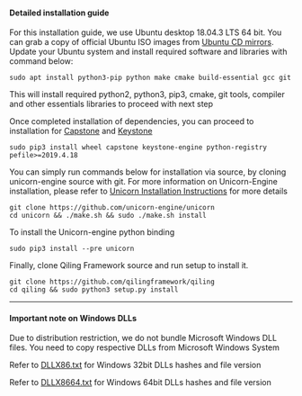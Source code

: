 #### Detailed installation guide

For this installation guide, we use Ubuntu desktop 18.04.3 LTS 64 bit. You can grab a copy of official Ubuntu ISO images from [Ubuntu CD mirrors](https://launchpad.net/ubuntu/+cdmirrors). Update your Ubuntu system and install required software and libraries with command below:

```
sudo apt install python3-pip python make cmake build-essential gcc git
```

This will install required python2, python3, pip3, cmake, git tools, compiler and other essentials libraries to proceed with next step

Once completed installation of dependencies, you can proceed to installation for [Capstone](https://github.com/aquynh/capstone/blob/master/COMPILE.TXT) and [Keystone](https://github.com/keystone-engine/keystone/blob/master/docs/COMPILE-NIX.md)

```
sudo pip3 install wheel capstone keystone-engine python-registry pefile>=2019.4.18
```

You can simply run commands below for installation via source, by cloning unicorn-engine source with git. For more information on Unicorn-Engine installation, please refer to [Unicorn Installation Instructions](https://github.com/unicorn-engine/unicorn/blob/master/docs/COMPILE-NIX.md) for more details

```
git clone https://github.com/unicorn-engine/unicorn
cd unicorn && ./make.sh && sudo ./make.sh install

```

To install the Unicorn-engine python binding

```
sudo pip3 install --pre unicorn
```

Finally, clone Qiling Framework source and run setup to install it.

```
git clone https://github.com/qilingframework/qiling
cd qiling && sudo python3 setup.py install 
```

---

#### Important note on Windows DLLs

Due to distribution restriction, we do not bundle Microsoft Windows DLL files. You need to copy respective DLLs from Microsoft Windows System

Refer to [DLLX86.txt](DLLX86.txt) for Windows 32bit DLLs hashes and file version

Refer to [DLLX8664.txt](DLLX8664.txt) for Windows 64bit DLLs hashes and file version
